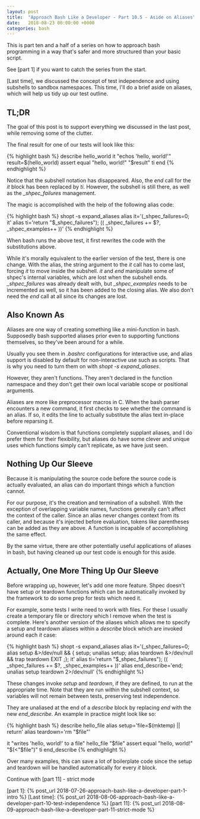 ```yaml
---
layout: post
title:  "Approach Bash Like a Developer - Part 10.5 - Aside on Aliases"
date:   2018-08-23 00:00:00 +0000
categories: bash
---
```


This is part ten and a half of a series on how to approach bash
programming in a way that's safer and more structured than your basic
script.

See [part 1] if you want to catch the series from the start.

[Last time], we discussed the concept of test independence and using
subshells to sandbox namespaces.  This time, I'll do a brief aside on
aliases, which will help us tidy up our test outline.

TL;DR
-----

The goal of this post is to support everything we discussed in the last
post, while removing some of the clutter.

The final result for one of our tests will look like this:

{% highlight bash %}
describe hello_world
  it "echos 'hello, world!'"
    result=$(hello_world)
    assert equal "hello, world!" "$result"
  ti
end
{% endhighlight %}

Notice that the subshell notation has disappeared.  Also, the *end* call
for the *it* block has been replaced by *ti*.  However, the subshell is
still there, as well as the *_shpec_failures* management.

The magic is accomplished with the help of the following alias code:

{% highlight bash %}
shopt -s expand_aliases
alias it='(_shpec_failures=0; it'
alias ti='return "$_shpec_failures"); (( _shpec_failures += $?, _shpec_examples++ ))'
{% endhighlight %}

When bash runs the above test, it first rewrites the code with the
substitutions above.

While it's morally equivalent to the earlier version of the test, there
is one change. With the alias, the string argument to the *it* call has
to come last, forcing *it* to move inside the subshell.  *it* and *end*
manipulate some of shpec's internal variables, which are lost when the
subshell ends.  *_shpec_failures* was already dealt with, but
*_shpec_examples* needs to be incremented as well, so it has been added
to the closing alias.  We also don't need the *end* call at all since
its changes are lost.

Also Known As
-------------

Aliases are one way of creating something like a mini-function in bash.
Supposedly bash supported aliases prior even to supporting functions
themselves, so they've been around for a while.

Usually you see them in *.bashrc* configurations for interactive use,
and alias support is disabled by default for non-interactive use such as
scripts.  That is why you need to turn them on with *shopt -s
expand_aliases*.

However, they aren't functions.  They aren't declared in the function
namespace and they don't get their own local variable scope or
positional arguments.

Aliases are more like preprocessor macros in C.  When the bash parser
encounters a new command, it first checks to see whether the command is
an alias.  If so, it edits the line to actually substitute the alias
text in-place before reparsing it.

Conventional wisdom is that functions completely supplant aliases, and I
do prefer them for their flexibility, but aliases do have some clever
and unique uses which functions simply can't replicate, as we have just
seen.

Nothing Up Our Sleeve
---------------------

Because it is manipulating the source code before the source code is
actually evaluated, an alias can do important things which a function
cannot.

For our purpose, it's the creation and termination of a subshell.  With
the exception of overlapping variable names, functions generally can't
affect the context of the caller.  Since an alias never changes context
from its caller, and because it's injected before evaluation, tokens
like parentheses can be added as they are above.  A function is
incapable of accomplishing the same effect.

By the same virtue, there are other potentially useful applications of
aliases in bash, but having cleaned up our test code is enough for this
aside.

Actually, One More Thing Up Our Sleeve
--------------------------------------

Before wrapping up, however, let's add one more feature.  Shpec doesn't
have setup or teardown functions which can be automatically invoked by
the framework to do some prep for tests which need it.

For example, some tests I write need to work with files.  For these I
usually create a temporary file or directory which I remove when the
test is complete.  Here's another version of the aliases which allows me
to specify a setup and teardown aliases within a *describe* block which
are invoked around each *it* case:

{% highlight bash %}
shopt -s expand_aliases
alias it='(_shpec_failures=0; alias setup &>/dev/null && { setup; unalias setup; alias teardown &>/dev/null && trap teardown EXIT ;}; it'
alias ti='return "$_shpec_failures"); (( _shpec_failures += $?, _shpec_examples++ ))'
alias end_describe='end; unalias setup teardown 2>/dev/null'
{% endhighlight %}

These changes invoke *setup* and *teardown*, if they are defined, to run
at the appropriate time.  Note that they are run within the subshell
context, so variables will not remain between tests, preserving test
independence.

They are unaliased at the end of a *describe* block by replacing *end*
with the new *end_describe*.  An example in practice might look like so:

{% highlight bash %}
describe hello_file
  alias setup='file=$(mktemp) || return'
  alias teardown='rm "$file"'

  it "writes 'hello, world!' to a file"
    hello_file "$file"
    assert equal "hello, world!" "$(<"$file")"
  ti
end_describe
{% endhighlight %}

Over many examples, this can save a lot of boilerplate code since the
setup and teardown will be handled automatically for every *it* block.

Continue with [part 11] - strict mode

  [part 1]:     {% post_url 2018-07-26-approach-bash-like-a-developer-part-1-intro              %}
  [Last time]:  {% post_url 2018-08-06-approach-bash-like-a-developer-part-10-test-independence %}
  [part 11]:    {% post_url 2018-08-09-approach-bash-like-a-developer-part-11-strict-mode       %}
